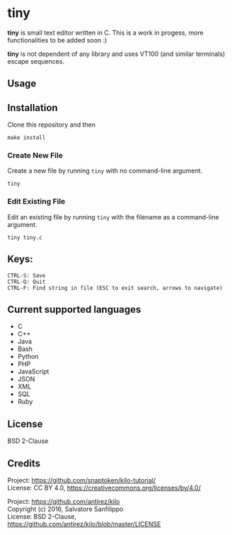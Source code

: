 # tiny

**tiny** is small text editor written in C. This is a work in progess, more functionalities to be added soon :)

**tiny** is not dependent of any library and uses VT100 (and similar terminals) escape sequences.


## Usage

## Installation

Clone this repository and then 

```
make install
```

### Create New File

Create a new file by running `tiny` with no command-line argument.

```
tiny
```

### Edit Existing File

Edit an existing file by running `tiny` with the filename as a command-line argument.

```
tiny tiny.c
```

## Keys:

    CTRL-S: Save
    CTRL-Q: Quit
    CTRL-F: Find string in file (ESC to exit search, arrows to navigate)


## Current supported languages
* C 
* C++ 
* Java
* Bash 
* Python 
* PHP 
* JavaScript 
* JSON 
* XML
* SQL 
* Ruby 


## License

BSD 2-Clause

## Credits

Project: https://github.com/snaptoken/kilo-tutorial/  
License: CC BY 4.0, https://creativecommons.org/licenses/by/4.0/

Project: https://github.com/antirez/kilo  
Copyright (c) 2016, Salvatore Sanfilippo <antirez at gmail dot com>  
License: BSD 2-Clause, https://github.com/antirez/kilo/blob/master/LICENSE